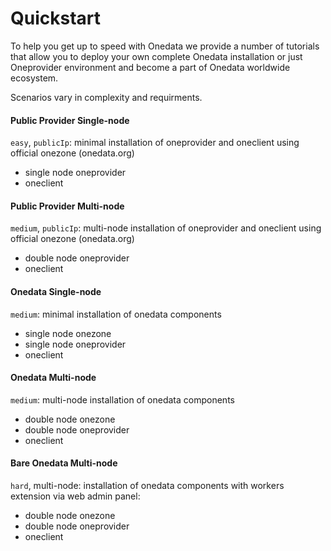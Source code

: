 # Quickstart

To help you get up to speed with Onedata we provide a number of tutorials that allow you to deploy your own complete Onedata installation or just Oneprovider environment and become a part of Onedata worldwide ecosystem. 

Scenarios vary in complexity and requirments.

#### Public Provider Single-node 

`easy`, `publicIp`: minimal installation of oneprovider and oneclient using official onezone (onedata.org)

 - single node oneprovider
 - oneclient

#### Public Provider Multi-node 

`medium`, `publicIp`: multi-node installation of oneprovider and oneclient using official onezone (onedata.org)

 - double node oneprovider
 - oneclient

#### Onedata Single-node 

`medium`: minimal installation of onedata components
 
 - single node onezone
 - single node oneprovider
 - oneclient

#### Onedata Multi-node

`medium`: multi-node installation of onedata components

 - double node onezone
 - double node oneprovider
 - oneclient

#### Bare Onedata Multi-node

`hard`, multi-node: installation of onedata components with workers extension via web admin panel:

 - double node onezone
 - double node oneprovider
 - oneclient


